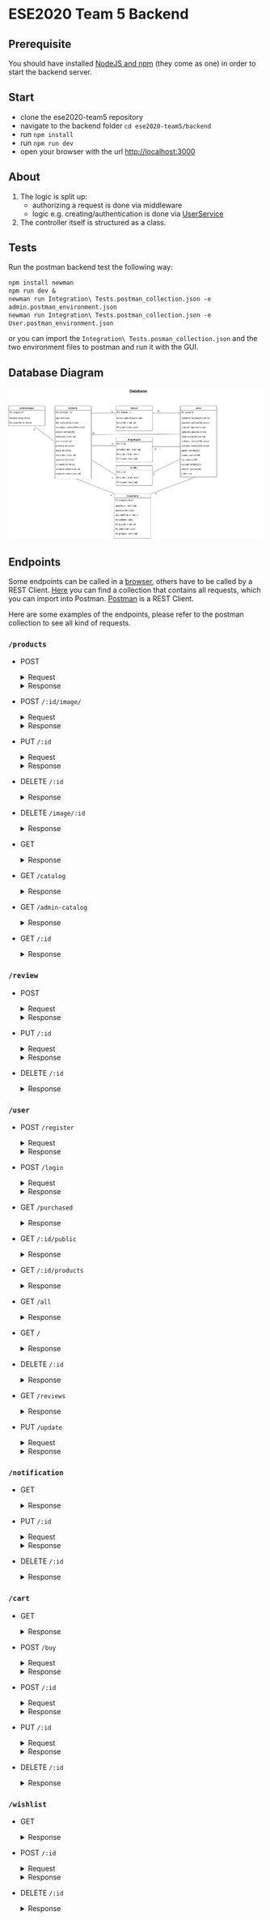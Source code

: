 # ESE2020 Team 5 Backend

## Prerequisite
You should have installed [NodeJS and npm](https://nodejs.org/en/download/) (they come as one) in order to start the backend server.

## Start
- clone the ese2020-team5 repository
- navigate to the backend folder `cd ese2020-team5/backend`
- run `npm install`
- run `npm run dev`
- open your browser with the url [http://localhost:3000](http://localhost:3000/)

## About

1. The logic is split up:
	- authorizing a request is done via middleware
	- logic e.g. creating/authentication is done via [UserService](./src/services/user.service.ts)
2. The controller itself is structured as a class.

## Tests

Run the postman backend test the following way:

```
npm install newman
npm run dev &
newman run Integration\ Tests.postman_collection.json -e admin.postman_environment.json
newman run Integration\ Tests.postman_collection.json -e User.postman_environment.json
```

or you can import the `Integration\ Tests.posman_collection.json` and the two environment files to postman and run it with the GUI.

## Database Diagram

![database_diagram](../documentation/Database-v2.jpg)

## Endpoints
Some endpoints can be called in a [browser](http://localhost:3000), others have to be called by a REST Client. [Here](./postman_collection) you can find a collection that contains all requests, which you can import into Postman. [Postman](https://www.postman.com/) is a REST Client.

Here are some examples of the endpoints, please refer to the postman collection to see all kind of requests.

### `/products`
- POST

    <details><summary>Request</summary>

    ```json
    {
        "title": "string",
        "type": "number",
        "description": "string",
        "location": "string",
        "sellOrLend": "number",
        "price": "number",
        "priceKind": "number",
        "status": "number",
        "deliverable": "number",
        "approved": "number",
        "userId": "number"
    }
    ```
    </details>

    <details><summary>Response</summary>

        Code: 200
        Body:
        
    ```json
    {
        "productId": "number",
        "title": "string",
        "type": "number",
        "description": "string",
        "location": "string",
        "sellOrLend": "number",
        "price": "number",
        "priceKind": "number",
        "amount": "number",
        "status": "number",
        "deliverable": "number",
        "approved": "number",
        "userId": "number"
    }
    ```
    </details>


- POST `/:id/image/`

    <details><summary>Request</summary>
    
    ```json
    {
        "image": "file"
    }
    ```
    </details>

    <details><summary>Response</summary>

        Code: 200
        Body:
        
    ```json
    {
        "imageId": "number",
        "filename": "string",
        "productId": "number"
    }
    ```
    </details>


- PUT `/:id`

    <details><summary>Request</summary>

    ```json
    {
        "title": "string",
        "type": "number",
        "description": "string",
        "location": "string",
        "sellOrLend": "number",
        "price": "number",
        "priceKind": "number",
        "status": "number",
        "deliverable": "number",
        "approved": "number",
        "userId": "number"
    }
    ```
    </details>

    <details><summary>Response</summary>

        Code: 200
        Body:
        
    ```json
    {
        "productId": "number",
        "title": "string",
        "type": "number",
        "description": "string",
        "location": "string",
        "sellOrLend": "number",
        "price": "number",
        "priceKind": "number",
        "amount": "number",
        "status": "number",
        "deliverable": "number",
        "approved": "number",
        "userId": "number"
    }
    ```
    </details>


- DELETE `/:id`

    <details><summary>Response</summary>

        Code: 200
        Body:
        
    ```json
    {
        "productId": "number",
        "title": "string",
        "type": "number",
        "description": "string",
        "location": "string",
        "sellOrLend": "number",
        "price": "number",
        "priceKind": "number",
        "amount": "number",
        "status": "number",
        "deliverable": "number",
        "approved": "number",
        "userId": "number"
    }
    ```
    </details>


- DELETE `/image/:id`

    <details><summary>Response</summary>
    
        Code: 200
        Body:
        
    ```json
    {
        "imageId": "number",
        "filename": "string",
        "productId": "number"
    }
    ```
    </details>


- GET

	<details><summary>Response</summary>

		Code: 200
		Body:
		
  ```json
  [
    {
      "productId": "number",
      "title": "string",
      "type": "number",
      "description": "string",
      "location": "string",
      "sellOrLend": "number",
      "price": "number",
      "priceKind": "number",
      "amount": "number",
      "status": "number",
      "deliverable": "number",
      "approved": "number",
      "userId": "number",
      "reviews": "Review[]",
      "images": "Image[]" 
    },
    ...
  ]
  ```
	</details>


- GET `/catalog`

    <details><summary>Response</summary>

		Code: 200
		Body:
		
  ```json
  [
    {
      "productId": "number",
      "title": "string",
      "type": "number",
      "description": "string",
      "location": "string",
      "sellOrLend": "number",
      "price": "number",
      "priceKind": "number",
      "amount": "number",
      "status": "number",
      "deliverable": "number",
      "approved": "number",
      "userId": "number",
      "reviews": "Review[]",
      "images": "Image[]" 
    },
    ...
  ]
  ```
    </details>


- GET `/admin-catalog`

    <details><summary>Response</summary>

		Code: 200
		Body:
		
  ```json
  [
    {
      "productId": "number",
      "title": "string",
      "type": "number",
      "description": "string",
      "location": "string",
      "sellOrLend": "number",
      "price": "number",
      "priceKind": "number",
      "amount": "number",
      "status": "number",
      "deliverable": "number",
      "approved": "number",
      "userId": "number",
      "reviews": "Review[]",
      "images": "Image[]" 
    },
    ...
  ]
  ```
    </details>


- GET `/:id`

    <details><summary>Response</summary>

		Code: 200
		Body:

	```json
	{
     "productId": "number",
     "title": "string",
     "type": "number",
     "description": "string",
     "location": "string",
     "sellOrLend": "number",
     "price": "number",
     "priceKind": "number",
     "amount": "number",
     "status": "number",
     "deliverable": "number",
     "approved": "number",
     "userId": "number",
     "reviews": "Review[]",
     "images" : "Image[]" 
	} 
	```
    </details>


### `/review`

- POST
	<details><summary>Request</summary>

		Code: 200
		Body:
		
	```json
	{
     "review" : "string",
     "rating" : "number",
     "productId" : "number"
	}
	```
	</details>

	<details><summary>Response</summary>

		Code: 200
		Body:

	```json
	{
	    "reviewId": "number",
     "review": "string",
     "rating": "number",
     "productId": "number",
     "userId": "number"
	}
	```
	</details>


- PUT `/:id`
	<details><summary>Request</summary>

		Code: 200
		Body:
		
	```json
	{
     "review": "string",
     "rating": "number"
	}
	```
	</details>
	
	<details><summary>Response</summary>

		Code: 200
		Body:
		
	```json
	{
	    "reviewId": "number",
     "review": "string",
     "rating": "number",
     "productId": "number",
     "userId": "number"
	}
	```
	</details>


- DELETE `/:id`

    <details><summary>Response</summary>
	    Code: 200
	    Body:
	    
	```json
	{
	    "reviewId": "number",
     "review": "string",
     "rating": "number",
     "productId": "number",
     "userId": "number"
	}
	```
	</details>


### `/user`

- POST `/register`
	<details><summary>Request</summary>

		Code: 200
		Body:
		
	```json
	{
     "userName": "string",
     "password": "string",
     "email":"string",
     "lastName":"string",
     "firstName":"string",
     "gender": "string",
     "country": "string",
     "city": "string",
     "street": "string",
     "zipCode": "string",
     "phoneNr": "string",
     "isAdmin": "number"
	}
	```
	</details>
	
	<details><summary>Response</summary>

		Code: 200
		Body:
		
	```json
	{
	    "userId": "number",
	    "userName": "string",
     "password": "string (hashed)",
     "email":"string",
     "lastName":"string",
     "firstName":"string",
     "gender": "string",
     "country": "string",
     "city": "string",
     "street": "string",
     "zipCode": "string",
     "phoneNr": "string",
     "credits": "number",
     "isAdmin": "number"
	}
	```
	</details>


- POST `/login`
	<details><summary>Request</summary>

		Code: 200
		Body:
		
	```json
	{
	    "userNameOrEmail":"string",
	    "password":"string"
	}
	```
	</details>
	
	<details><summary>Response</summary>

		Code: 200 || 403
		Body:
		
	```json
	{
	  "user": {
		 "userId": "number",
          "userName": "string",
          "password": "string (hashed)",
          "email":"string",
          "lastName":"string",
          "firstName":"string",
          "gender": "string",
          "country": "string",
          "city": "string",
          "street": "string",
          "zipCode": "string",
          "phoneNr": "string",
          "credits": "number",
          "isAdmin": "number"
	  },
	  "token":"string"
	}

	```
	</details>


- GET `/purchased`

	<details><summary>Response</summary>

		Code: 200
		Body:
		
  ```json
  [
    {
      "productId": "number",
      "title": "string",
      "type": "number",
      "description": "string",
      "location": "string",
      "sellOrLend": "number",
      "price": "number",
      "priceKind": "number",
      "amount": "number",
      "status": "number",
      "deliverable": "number",
      "approved": "number",
      "userId": "number",
      "reviews": "Review[]",
      "images": "Image[]" 
    },
    ...
  ]
  ```
	</details>
	
	
- GET `/:id/public`

	<details><summary>Response</summary>

		Code: 200
		Body:
		
	```json
	{
	    "userId": "number",
     "userName": "string",
     "isAdmin": "number"
	}
	```
	</details>


- GET `/:id/products`

	<details><summary>Response</summary>

		Code: 200
		Body:
		
  ```json
  [
    {
      "productId": "number",
      "title": "string",
      "type": "number",
      "description": "string",
      "location": "string",
      "sellOrLend": "number",
      "price": "number",
      "priceKind": "number",
      "amount": "number",
      "status": "number",
      "deliverable": "number",
      "approved": "number",
      "userId": "number",
      "reviews": "Review[]",
      "images": "Image[]" 
    },
    ...
  ]
  ```
	</details>


- GET `/all`

	<details><summary>Response</summary>

		Code: 200
		Body:
		
  ```json
  [
    {
      "userId": "number",
      "userName": "string",
      "password": "string (hashed)",
      "email":"string",
      "lastName":"string",
      "firstName":"string",
      "gender": "string",
      "country": "string",
      "city": "string",
      "street": "string",
      "zipCode": "string",
      "phoneNr": "string",
      "credits": "number",
      "isAdmin": "number"
    },
    ...
  ]
  ```
	</details>


- GET `/`

	<details><summary>Response</summary>

		Code: 200
		Body:
		
	```json
	{
	    "userId": "number",
     "userName": "string",
     "password": "string (hashed)",
     "email":"string",
     "lastName":"string",
     "firstName":"string",
     "gender": "string",
     "country": "string",
     "city": "string",
     "street": "string",
     "zipCode": "string",
     "phoneNr": "string",
     "credits": "number",
     "isAdmin": "number"
	}
	```
	</details>


- DELETE `/:id`
    
    <details><summary>Response</summary>
        
        Code: 200
        Body:
    ```json
    {
        "userId": "number",
        "userName": "string",
        "password": "string (hashed)",
        "email":"string",
        "lastName":"string",
        "firstName":"string",
        "gender": "string",
        "country": "string",
        "city": "string",
        "street": "string",
        "zipCode": "string",
        "phoneNr": "string",
        "credits": "number",
        "isAdmin": "number"
    }
    ```
    </details>
  


- GET `/reviews`

    <details><summary>Response</summary>

        Code: 200
        Body:

  ```json
  [
    {
      "reviewId": "number",
      "review": "string",
      "rating": "number",
      "productId": "number",
      "userId": "number"
    },
    ...
  ]
  ```
    </details>


- PUT `/update`

	<details><summary>Request</summary>

		Code: 200
		Body:

	```json
	{
     "userName": "string",
     "password": "string",
     "email":"string",
     "lastName":"string",
     "firstName":"string",
     "gender": "string",
     "country": "string",
     "city": "string",
     "street": "string",
     "zipCode": "string",
     "phoneNr": "string",
     "isAdmin": "number"
	}

	```
	</details>

	<details><summary>Response</summary>

		Code: 200
		Body:

	```json
	{
	    "userId": "number",
	    "userName": "string",
     "password": "string (hashed)",
     "email":"string",
     "lastName":"string",
     "firstName":"string",
     "gender": "string",
     "country": "string",
     "city": "string",
     "street": "string",
     "zipCode": "string",
     "phoneNr": "string",
     "credits": "number",
     "isAdmin": "number"
	}
	```
	</details>


### `/notification`

- GET
    <details><summary>Response</summary>

		Code: 200
		Body:

  ```json
  [
    {
      "notificationId" : "number",
      "userId" : "number",
      "text" : "string",
      "read" : "number"
    },
    ...
  ]
  ```
    </details>


- PUT `/:id`

	<details><summary>Request</summary>

		Code: 200
		Body:

	```json
	{
     "read": "number"
	}
	```
	</details>

	<details><summary>Response</summary>

		Code: 200
		Body:

	```json
	{
	    "notificationId" : "number",
     "userId" : "number",
     "text" : "string",
     "read" : "number"
	}
	```
	</details>


- DELETE `/:id`

    <details><summary>Response</summary>

	    Code: 200
	    Body:

	```json
	{
	    "notificationId" : "number",
     "userId" : "number",
     "text" : "string",
     "read" : "number"
	}

	```
	</details>


### `/cart`
- GET

	<details><summary>Response</summary>

		Code: 200
		Body:

  ```json
  [
    {
      "id" : "number",
      "buyerId" : "number",
      "productId" : "number",
      "amountOrTime" : "number"
    },
    ...
  ]
  ```
  </details>


- POST `/buy`

    <details><summary>Request</summary>

        Code: 200
    	Body:

    ```json
    {
        "country": "string",
        "city": "string",
        "street": "string",
        "zipCode": "string"
    }
    ```
    </details>

	<details><summary>Response</summary>

		Code: 200
		Body:

	```
	OK
	```
	</details>


- POST `/:id`

	<details><summary>Request</summary>

		Code: 200
		Body:

	```json
	{
     "amountOrTime": "number"
	}
	```
	</details>

	<details><summary>Response</summary>

		Code: 200
		Body:

	```json
	{
	    "id" : "number",
     "buyerId" : "number",
     "productId" : "number",
     "amountOrTime" : "number"
	}
	```
	</details>


- PUT `/:id`

	<details><summary>Request</summary>

		Code: 200
		Body:

	```json
	{
     "amountOrTime": "number"
	}
	```
	</details>

	<details><summary>Response</summary>

		Code: 200
		Body:

	```json
	{
	    "id" : "number",
     "buyerId" : "number",
     "productId" : "number",
     "amountOrTime" : "number"
	}
	```
	</details>


- DELETE `/:id`

    <details><summary>Response</summary>

	    Code: 200
	    Body:

	```json
	{
	    "id" : "number",
     "buyerId" : "number",
     "productId" : "number",
     "amountOrTime" : "number"
	}
	```
	</details>


### `/wishlist`
- GET

	<details><summary>Response</summary>

		Code: 200
		Body:

  ```json
  [
    {
      "id" : "number",
      "buyerId" : "number",
      "productId" : "number"
    },
    ...
  ]
  ```
	</details>


- POST `/:id`

	<details><summary>Request</summary>

		Code: 200
		Body:

	```json
	{
     "amountOrTime": "number"
	}
	```
	</details>

	<details><summary>Response</summary>

		Code: 200
		Body:

	```json
	{
	    "id" : "number",
     "buyerId" : "number",
     "productId" : "number"
	}
	```
	</details>

- DELETE `/:id`

    <details><summary>Response</summary>

	    Code: 200
	    Body:

	```json
	{
	    "id" : "number",
     "buyerId" : "number",
     "productId" : "number"
	}
	```
	</details>
